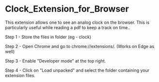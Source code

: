 # Clock_Extension_for_Browser
This extension allows one to see an analog clock on the browser. This is particularly useful while reading a pdf to keep a track on time..

Step 1 - Store the files in folder (eg - clock)

Step 2 - Open Chrome and go to chrome://extensions/.  (Works on Edge as well)

Step 3 - Enable "Developer mode" at the top right.

Step 4 - Click on "Load unpacked" and select the folder containing your extension files.
